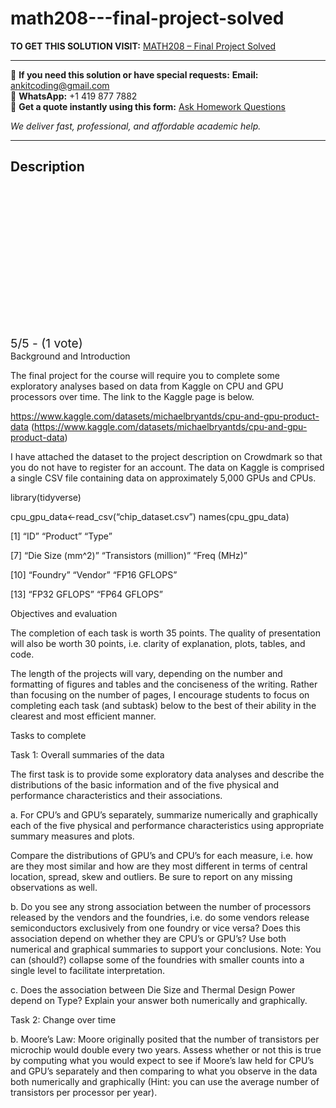 # math208---final-project-solved
**TO GET THIS SOLUTION VISIT:** [MATH208 – Final Project Solved](https://www.ankitcodinghub.com/product/math208-final-project-description-solved-3/)


---

📩 **If you need this solution or have special requests:** **Email:** ankitcoding@gmail.com  
📱 **WhatsApp:** +1 419 877 7882  
📄 **Get a quote instantly using this form:** [Ask Homework Questions](https://www.ankitcodinghub.com/services/ask-homework-questions/)

*We deliver fast, professional, and affordable academic help.*

---

<h2>Description</h2>



<div class="kk-star-ratings kksr-auto kksr-align-center kksr-valign-top" data-payload="{&quot;align&quot;:&quot;center&quot;,&quot;id&quot;:&quot;119305&quot;,&quot;slug&quot;:&quot;default&quot;,&quot;valign&quot;:&quot;top&quot;,&quot;ignore&quot;:&quot;&quot;,&quot;reference&quot;:&quot;auto&quot;,&quot;class&quot;:&quot;&quot;,&quot;count&quot;:&quot;1&quot;,&quot;legendonly&quot;:&quot;&quot;,&quot;readonly&quot;:&quot;&quot;,&quot;score&quot;:&quot;5&quot;,&quot;starsonly&quot;:&quot;&quot;,&quot;best&quot;:&quot;5&quot;,&quot;gap&quot;:&quot;4&quot;,&quot;greet&quot;:&quot;Rate this product&quot;,&quot;legend&quot;:&quot;5\/5 - (1 vote)&quot;,&quot;size&quot;:&quot;24&quot;,&quot;title&quot;:&quot;MATH208 - Final Project Solved&quot;,&quot;width&quot;:&quot;138&quot;,&quot;_legend&quot;:&quot;{score}\/{best} - ({count} {votes})&quot;,&quot;font_factor&quot;:&quot;1.25&quot;}">

<div class="kksr-stars">

<div class="kksr-stars-inactive">
            <div class="kksr-star" data-star="1" style="padding-right: 4px">


<div class="kksr-icon" style="width: 24px; height: 24px;"></div>
        </div>
            <div class="kksr-star" data-star="2" style="padding-right: 4px">


<div class="kksr-icon" style="width: 24px; height: 24px;"></div>
        </div>
            <div class="kksr-star" data-star="3" style="padding-right: 4px">


<div class="kksr-icon" style="width: 24px; height: 24px;"></div>
        </div>
            <div class="kksr-star" data-star="4" style="padding-right: 4px">


<div class="kksr-icon" style="width: 24px; height: 24px;"></div>
        </div>
            <div class="kksr-star" data-star="5" style="padding-right: 4px">


<div class="kksr-icon" style="width: 24px; height: 24px;"></div>
        </div>
    </div>

<div class="kksr-stars-active" style="width: 138px;">
            <div class="kksr-star" style="padding-right: 4px">


<div class="kksr-icon" style="width: 24px; height: 24px;"></div>
        </div>
            <div class="kksr-star" style="padding-right: 4px">


<div class="kksr-icon" style="width: 24px; height: 24px;"></div>
        </div>
            <div class="kksr-star" style="padding-right: 4px">


<div class="kksr-icon" style="width: 24px; height: 24px;"></div>
        </div>
            <div class="kksr-star" style="padding-right: 4px">


<div class="kksr-icon" style="width: 24px; height: 24px;"></div>
        </div>
            <div class="kksr-star" style="padding-right: 4px">


<div class="kksr-icon" style="width: 24px; height: 24px;"></div>
        </div>
    </div>
</div>


<div class="kksr-legend" style="font-size: 19.2px;">
            5/5 - (1 vote)    </div>
    </div>
Background and Introduction

The final project for the course will require you to complete some exploratory analyses based on data from Kaggle on CPU and GPU processors over time. The link to the Kaggle page is below.

https://www.kaggle.com/datasets/michaelbryantds/cpu-and-gpu-product-data (https://www.kaggle.com/datasets/michaelbryantds/cpu-and-gpu-product-data)

I have attached the dataset to the project description on Crowdmark so that you do not have to register for an account. The data on Kaggle is comprised a single CSV file containing data on approximately 5,000 GPUs and CPUs.

library(tidyverse)

cpu_gpu_data&lt;-read_csv(“chip_dataset.csv”) names(cpu_gpu_data)

[1] “ID” “Product” “Type”

[7] “Die Size (mm^2)” “Transistors (million)” “Freq (MHz)”

[10] “Foundry” “Vendor” “FP16 GFLOPS”

[13] “FP32 GFLOPS” “FP64 GFLOPS”

Objectives and evaluation

The completion of each task is worth 35 points. The quality of presentation will also be worth 30 points, i.e. clarity of explanation, plots, tables, and code.

The length of the projects will vary, depending on the number and formatting of figures and tables and the conciseness of the writing. Rather than focusing on the number of pages, I encourage students to focus on completing each task (and subtask) below to the best of their ability in the clearest and most efficient manner.

Tasks to complete

Task 1: Overall summaries of the data

The first task is to provide some exploratory data analyses and describe the distributions of the basic information and of the five physical and performance characteristics and their associations.

a. For CPU’s and GPU’s separately, summarize numerically and graphically each of the five physical and performance characteristics using appropriate summary measures and plots.

Compare the distributions of GPU’s and CPU’s for each measure, i.e. how are they most similar and how are they most different in terms of central location, spread, skew and outliers. Be sure to report on any missing observations as well.

b. Do you see any strong association between the number of processors released by the vendors and the foundries, i.e. do some vendors release semiconductors exclusively from one foundry or vice versa? Does this association depend on whether they are CPU’s or GPU’s? Use both numerical and graphical summaries to support your conclusions. Note: You can (should?) collapse some of the foundries with smaller counts into a single level to facilitate interpretation.

c. Does the association between Die Size and Thermal Design Power depend on Type? Explain your answer both numerically and graphically.

Task 2: Change over time

b. Moore’s Law: Moore originally posited that the number of transistors per microchip would double every two years. Assess whether or not this is true by computing what you would expect to see if Moore’s law held for CPU’s and GPU’s separately and then comparing to what you observe in the data both numerically and graphically (Hint: you can use the average number of transistors per processor per year).
